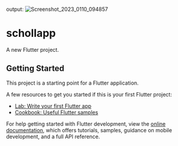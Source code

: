 output:
![Screenshot_2023_0110_094857](https://user-images.githubusercontent.com/114304729/226089675-139c748b-91bc-4039-bba4-9388a9788bdf.jpg)



# schollapp

A new Flutter project.

## Getting Started

This project is a starting point for a Flutter application.

A few resources to get you started if this is your first Flutter project:

- [Lab: Write your first Flutter app](https://docs.flutter.dev/get-started/codelab)
- [Cookbook: Useful Flutter samples](https://docs.flutter.dev/cookbook)

For help getting started with Flutter development, view the
[online documentation](https://docs.flutter.dev/), which offers tutorials,
samples, guidance on mobile development, and a full API reference.
